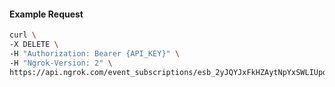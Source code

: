 <!-- Code generated for API Clients. DO NOT EDIT. -->

#### Example Request

```bash
curl \
-X DELETE \
-H "Authorization: Bearer {API_KEY}" \
-H "Ngrok-Version: 2" \
https://api.ngrok.com/event_subscriptions/esb_2yJQYJxFkHZAytNpYxSWLIUpdpJ/sources/ip_policy_updated.v0
```
